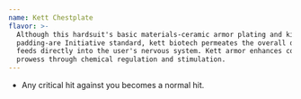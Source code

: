 ```yaml
---
name: Kett Chestplate
flavor: >-
  Although this hardsuit's basic materials-ceramic armor plating and kinetic
  padding-are Initiative standard, kett biotech permeates the overall design and
  feeds directly into the user's nervous system. Kett armor enhances combat
  prowess through chemical regulation and stimulation.
---
```

- Any critical hit against you becomes a normal hit.